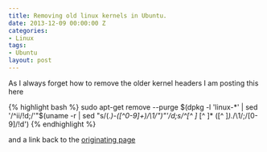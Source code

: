 ```yaml
---
title: Removing old linux kernels in Ubuntu.
date: 2013-12-09 00:00:00 Z
categories:
- Linux
tags:
- Ubuntu
layout: post
---
```


<p>
As I always forget how to remove the older kernel headers I am posting this here

{% highlight bash %}
sudo apt-get remove --purge $(dpkg -l 'linux-*' | sed '/^ii/!d;/'"$(uname -r | sed "s/\(.*\)-\([^0-9]\+\)/\1/")"'/d;s/^[^ ]* [^ ]* \([^ ]*\).*/\1/;/[0-9]/!d')
{% endhighlight %}

and a link back to the <a href="http://askubuntu.com/questions/2793/how-do-i-remove-or-hide-old-kernel-versions-to-clean-up-the-boot-menu">originating page</a>
</p>


